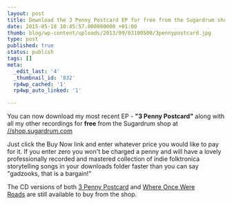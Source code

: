 ```yaml
---
layout: post
title: Download the 3 Penny Postcard EP for free from the Sugardrum shop
date: 2015-05-18 10:45:57.000000000 +01:00
thumb: blog/wp-content/uploads/2013/09/03100500/3pennypostcard.jpg
type: post
published: true
status: publish
tags: []
meta:
  _edit_last: '4'
  _thumbnail_id: '832'
  rp4wp_cached: '1'
  rp4wp_auto_linked: '1'

---
```

<p>You can now download my most recent EP - <strong>"3 Penny Postcard"</strong> along with all my other recordings for <strong>free</strong> from the Sugardrum shop at <a href="//shop.sugardrum.com">//shop.sugardrum.com</a></p>

<p>Just click the Buy Now link and enter whatever price you would like to pay for it. If you enter zero you won't be charged a penny and will have a lovely professionally recorded and mastered collection of indie folktronica storytelling songs in your downloads folder faster than you can say "gadzooks, that is a bargain!"</p>

<p>The CD versions of both <a href="//shop.sugardrum.com/album/3-penny-postcard">3 Penny Postcard</a> and <a href="//shop.sugardrum.com/album/where-once-were-roads">Where Once Were Roads</a> are still available to buy from the shop.</p>

